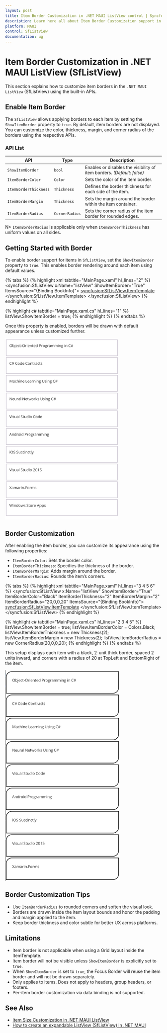 ```yaml
---
layout: post
title: Item Border Customization in .NET MAUI ListView control | Syncfusion
description: Learn here all about Item Border Customization support in Syncfusion .NET MAUI ListView (SfListView) control and more.
platform: MAUI
control: SfListView
documentation: ug
---
```


# Item Border Customization in .NET MAUI ListView (SfListView)

This section explains how to customize item borders in the `.NET MAUI ListView` (SfListView) using the built-in APIs.

## Enable Item Border

The `SfListView` allows applying borders to each item by setting the `ShowItemBorder` property to `true`. By default, item borders are not displayed. You can customize the color, thickness, margin, and corner radius of the borders using the respective APIs.

### API List

| API | Type | Description |
|-----|------|-------------|
| `ShowItemBorder` | `bool` | Enables or disables the visibility of item borders. *(Default: false)* |
| `ItemBorderColor` | `Color` | Sets the color of the item border. |
| `ItemBorderThickness` | `Thickness` | Defines the border thickness for each side of the item. |
| `ItemBorderMargin` | `Thickness` | Sets the margin around the border within the item container. |
| `ItemBorderRadius` | `CornerRadius` | Sets the corner radius of the item border for rounded edges. |

N> `ItemBorderRadius` is applicable only when `ItemBorderThickness` has uniform values on all sides.

## Getting Started with Border

To enable border support for items in `SfListView`, set the `ShowItemBorder` property to `true`. This enables border rendering around each item using default values.

{% tabs %}
{% highlight xml tabtitle="MainPage.xaml" hl_lines="2" %}
<syncfusion:SfListView x:Name="listView"
                       ShowItemBorder="True"
                       ItemsSource="{Binding BookInfo}">
    <syncfusion:SfListView.ItemTemplate>
        <DataTemplate>
            <StackLayout Padding="10">
                <Label Text="{Binding BookName}" />
            </StackLayout>
        </DataTemplate>
    </syncfusion:SfListView.ItemTemplate>
</syncfusion:SfListView>
{% endhighlight %}

{% highlight c# tabtitle="MainPage.xaml.cs" hl_lines="1" %}
listView.ShowItemBorder = true;
{% endhighlight %}
{% endtabs %}

Once this property is enabled, borders will be drawn with default appearance unless customized further.

![MAUI ListView Border Example](Images/item-border/maui-listview-item-border-example.png)

## Border Customization

After enabling the item border, you can customize its appearance using the following properties:

- `ItemBorderColor`: Sets the border color.
- `ItemBorderThickness`: Specifies the thickness of the border.
- `ItemBorderMargin`: Adds margin around the border.
- `ItemBorderRadius`: Rounds the item’s corners.

{% tabs %}
{% highlight xml tabtitle="MainPage.xaml" hl_lines="3 4 5 6" %}
<syncfusion:SfListView x:Name="listView"
                       ShowItemBorder="True"
                       ItemBorderColor="Black"
                       ItemBorderThickness="2"
                       ItemBorderMargin="2"
                       ItemBorderRadius="20,0,0,20"
                       ItemsSource="{Binding BookInfo}">
    <syncfusion:SfListView.ItemTemplate>
        <DataTemplate>
            <StackLayout Padding="10">
                <Label Text="{Binding BookName}" />
            </StackLayout>
        </DataTemplate>
    </syncfusion:SfListView.ItemTemplate>
</syncfusion:SfListView>
{% endhighlight %}

{% highlight c# tabtitle="MainPage.xaml.cs" hl_lines="2 3 4 5" %}
listView.ShowItemBorder = true;
listView.ItemBorderColor = Colors.Black;
listView.ItemBorderThickness = new Thickness(2);
listView.ItemBorderMargin = new Thickness(2);
listView.ItemBorderRadius = new CornerRadius(20,0,0,20);
{% endhighlight %}
{% endtabs %}

This setup displays each item with a black, 2-unit thick border, spaced 2 units inward, and corners with a radius of 20 at TopLeft and BottomRight of the item.

![MAUI ListView Border Example](Images/item-border/maui-listview-border-customization.png)

## Border Customization Tips

- Use `ItemBorderRadius` to rounded corners and soften the visual look.
- Borders are drawn inside the item layout bounds and honor the padding and margin applied to the item.
- Keep border thickness and color subtle for better UX across platforms.

## Limitations

- Item border is not applicable when using a Grid layout inside the ItemTemplate.
- Item border will not be visible unless `ShowItemBorder` is explicitly set to `true`.
- When `ShowItemBorder` is set to `true`, the Focus Border will reuse the item border and will not be drawn separately.
- Only applies to items. Does not apply to headers, group headers, or footers.
- Per-item border customization via data binding is not supported.

## See Also

- [Item Size Customization in .NET MAUI ListView](https://help.syncfusion.com/maui/listview/item-size-customization)
- [How to create an expandable ListView (SfListView) in .NET MAUI](https://support.syncfusion.com/kb/article/11583/how-to-create-an-expandable-listview-sflistview-in-net-maui)
